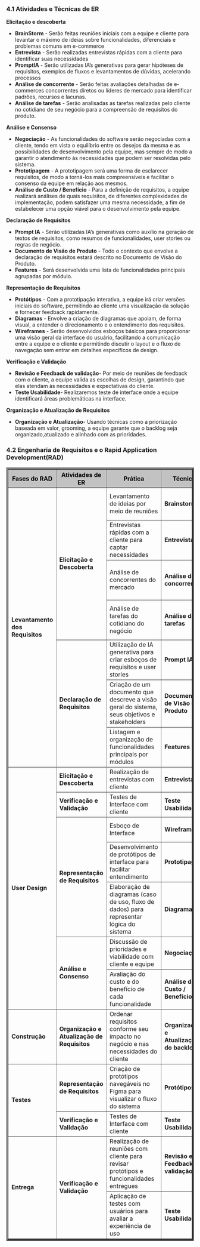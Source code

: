 ### 4.1 Atividades e Técnicas de ER
**Elicitação e descoberta**

* **BrainStorm** - Serão feitas reuniões iniciais com a equipe e cliente para levantar o máximo de ideias sobre funcionalidades, diferenciais e problemas comuns em e-commerce
* **Entrevista** - Serão realizadas entrevistas rápidas com a cliente para identificar suas necessidades
* **PromptIA** - Serão utilizadas IA’s generativas para gerar hipóteses de requisitos, exemplos de fluxos e levantamentos de dúvidas, acelerando processos
* **Análise de concorrente** - Serão feitas avaliações detalhadas de e-commerces concorrentes diretos ou líderes de mercado para identificar padrões, recursos e lacunas.
* **Análise de tarefas** - Serão analisadas as tarefas realizadas pelo cliente no cotidiano de seu negócio para a compreensão de requisitos do produto.

**Análise e Consenso**

* **Negociação** - As funcionalidades do software serão negociadas com a cliente, tendo em vista o equilíbrio entre os desejos da mesma e as possibilidades de desenvolvimento pela equipe, mas sempre de modo a garantir o atendimento às necessidades que podem ser resolvidas pelo sistema.
* **Prototipagem** - A prototipagem será uma forma de esclarecer requisitos, de modo a torná-los mais compreensíveis e facilitar o consenso da equipe em relação aos mesmos.
* **Análise de Custo / Benefício** - Para a definição de requisitos, a equipe realizará análises de quais requisitos, de diferentes complexidades de implementação, podem satisfazer uma mesma necessidade, a fim de estabelecer uma opção viável para o desenvolvimento pela equipe.

**Declaração de Requisitos**

* **Prompt IA** - Serão utilizadas IA’s generativas como auxílio na geração de textos de requisitos, como resumos de funcionalidades, user stories ou regras de negócio.
* **Documento de Visão de Produto** - Todo o contexto que envolve a declaração de requisitos estará descrito no Documento de Visão do Produto.
* **Features** - Será desenvolvida uma lista de funcionalidades principais agrupadas por módulo.

**Representação de Requisitos**

* **Protótipos** - Com a prototipação interativa, a equipe irá criar versões iniciais do software, permitindo ao cliente uma visualização da solução e fornecer feedback rapidamente.  
* **Diagramas** - Envolve a criação de diagramas que apoiam, de forma visual, a entender o direcionamento e o entendimento dos requisitos.
* **Wireframes** - Serão desenvolvidos esboços básicos para proporcionar uma visão geral da interface do usuário, facilitando a comunicação entre a equipe e o cliente e permitindo discutir o layout e o fluxo de navegação sem entrar em detalhes específicos de design.

**Verificação e Validação**

* **Revisão e Feedback de validação**- Por meio de reuniões de feedback com o cliente, a equipe valida as escolhas de design, garantindo que elas atendam às necessidades e expectativas do cliente.
* **Teste Usabilidade**- Realizaremos teste de interface onde a equipe identificará áreas problemáticas na interface.


**Organização e Atualização de Requisitos**

* **Organização e Atualização**-  Usando técnicas como a priorização baseada em valor, grooming, a equipe garante que o backlog seja organizado,atualizado e alinhado com as prioridades.

### 4.2 Engenharia de Requisitos e o Rapid Application Development(RAD)

<table border ="5">
    <tr style="background-color:rgb(194, 194, 194); color: black;">
        <th style="vertical-align:middle;">Fases do RAD</th>
        <th style="vertical-align:middle;">Atividades de ER</th>
        <th style="vertical-align:middle;">Prática</th>
        <th style="vertical-align:middle;">Técnica</th>
        <th style="vertical-align:middle;">Resultado Esperado</th>
    </tr>

  <!-- Tema 1 (linhas 1 a 4) -->
  <tr>
    <td rowspan="7" style="vertical-align:middle;"><strong>Levantamento dos Requisitos</strong></td>
    <td rowspan="4" style="vertical-align:middle;"><strong> Elicitação e Descoberta</strong></td>
    <td style="vertical-align:middle;">Levantamento de ideias por meio de reuniões</td>
    <td style="vertical-align:middle;"><strong>Brainstorm</strong></td>
    <td style="vertical-align:middle;">Identificação de prioridades, registro de ideias, sugestões e preocupação</td>
  </tr>
  <tr>
    <td style="vertical-align:middle;">Entrevistas rápidas com a cliente para captar necessidades</td>
    <td style="vertical-align:middle;"><strong>Entrevista</strong></td>
    <td style="vertical-align:middle;">Requisitos priorizados e viáveis, com consenso entre cliente e equipe</td>
  </tr>
  <tr>
    <td style="vertical-align:middle;">Análise de concorrentes do mercado </td>
    <td style="vertical-align:middle;"><strong>Análise de concorrentes</strong></td>
    <td style="vertical-align:middle;">Identificação de padrões, boas práticas e diferenciais competitivos do mercado</td>
  </tr>
  <tr>
    <td style="vertical-align:middle;">Análise de tarefas do cotidiano do negócio</td>
    <td style="vertical-align:middle;"><strong>Análise de tarefas</strong></td>
    <td style="vertical-align:middle;">Identificação de oportunidades de facilitação/organização das tarefas por solução de software</td>
  </tr>
  <tr>
    <td rowspan="3" style="vertical-align:middle;"><strong>Declaração de Requisitos</strong></td>
    <td style="vertical-align:middle;">Utilização de IA generativa para criar esboços de requisitos e user stories</td>
    <td style="vertical-align:middle;"><strong>Prompt IA</strong></td>
    <td style="vertical-align:middle;">Textos preliminares de requisitos claros e organizados</td>
  </tr>
  <tr>
    <td style="vertical-align:middle;">Criação de um documento que descreve a visão geral do sistema, seus objetivos e stakeholders</td>
    <td style="vertical-align:middle;"><strong>Documento de Visão de Produto</strong></td>
    <td style="vertical-align:middle;">Documento formal com visão compartilhada sobre o produto</td>
  </tr>
  <tr>
    <td style="vertical-align:middle;">Listagem e organização de funcionalidades principais por módulos</td>
    <td style="vertical-align:middle;"><strong>Features</strong></td>
    <td style="vertical-align:middle;">Lista funcional organizada por módulos, servindo como base para desenvolvimento</td>
  </tr>
  <tr>

   <!-- Tema 2 (linhas 5 a 8) -->
  <tr>
    <td rowspan="7" style="vertical-align:middle;"><strong>User Design</strong></td>
    <td style="vertical-align:middle;"><strong>Elicitação e Descoberta</strong></td>
    <td style="vertical-align:middle;">Realização de entrevistas com cliente</td>
    <td style="vertical-align:middle;"><strong>Entrevista </strong></td>
    <td style="vertical-align:middle;">Confirmar e alinhar expectativas</td>
  </tr>
  <tr>
    <td style="vertical-align:middle;"><strong>Verificação e Validação</strong></td>
    <td style="vertical-align:middle;">Testes de Interface com cliente</td>
    <td style="vertical-align:middle;"><strong>Teste Usabilidade</strong></td>
    <td style="vertical-align:middle;">Identificação de áreas problemáticas na interface</td>
  </tr>
  <tr>
    <td rowspan="3" style="vertical-align:middle;"><strong>Representação de Requisitos</strong></td>
    <td style="vertical-align:middle;">Esboço de Interface</td>
    <td style="vertical-align:middle;"><strong>Wireframes</strong></td>
    <td style="vertical-align:middle;">Visualização simplificada da interface do usuário</td>
  </tr>
  <tr>
    <td style="vertical-align:middle;">Desenvolvimento de protótipos de interface para facilitar entendimento</td>
    <td style="vertical-align:middle;"><strong>Prototipagem</strong></td>
    <td style="vertical-align:middle;">Maior clareza dos requisitos e validação visual prévia</td>
  </tr>
   <tr>
    <td style="vertical-align:middle;">Elaboração de diagramas (caso de uso, fluxo de dados) para representar lógica do sistema</td>
    <td style="vertical-align:middle;"><strong>Diagramas</strong></td>
    <td style="vertical-align:middle;">Representações estruturadas que ajudam na compreensão técnica dos requisitos</td>
  </tr>
  <tr>
    <td rowspan="2" style="vertical-align:middle;"><strong>Análise e Consenso</strong></td>
    <td style="vertical-align:middle;">Discussão de prioridades e viabilidade com cliente e equipe</td>
    <td style="vertical-align:middle;"><strong>Negociação </strong></td>
    <td style="vertical-align:middle;">Requisitos priorizados e viáveis, com consenso entre cliente e equipe</td>
  </tr>
  <tr>
    <td style="vertical-align:middle;">Avaliação do custo e do benefício de cada funcionalidade</td>
    <td style="vertical-align:middle;"><strong>Análise de Custo / Benefício</strong></td>
    <td style="vertical-align:middle;">Lista de funcionalidades priorizadas com base em valor e viabilidade</td>
  </tr>

  <!-- Tema 3 (linhas 9 a 12) -->
  <tr>
    <td style="vertical-align:middle;"><strong>Construção</strong></td>
    <td style="vertical-align:middle;"><strong>Organização e Atualização de Requisitos</strong></td>
    <td style="vertical-align:middle;">Ordenar requisitos conforme seu impacto no negócio e nas necessidades do cliente</td>
    <td style="vertical-align:middle;"><strong>Organização e Atualização do backlog</strong></td>
    <td style="vertical-align:middle;">Backlog Organizado, Atualização Contínua, Transparência.</td>
  </tr>

  <!-- Tema 4 (linhas 13 a 18) -->
  <tr>
    <td rowspan="2" style="vertical-align:middle;"><strong>Testes</strong></td>
    <td style="vertical-align:middle;"><strong>Representação de Requisitos</strong></td>
    <td style="vertical-align:middle;">Criação de protótipos navegáveis no Figma para visualizar o fluxo do sistema</td>
    <td style="vertical-align:middle;"><strong>Protótipos </strong></td>
    <td style="vertical-align:middle;">Validação visual e funcional dos requisitos pelo cliente</td>
  </tr>
  <tr> 
    <td style="vertical-align:middle;"><strong>Verificação e Validação</strong></td>
    <td style="vertical-align:middle;">Testes de Interface com cliente</td>
    <td style="vertical-align:middle;"><strong>Teste Usabilidade</strong></td>
    <td style="vertical-align:middle;">Identificação de áreas problemáticas na interface</td>
  </tr>
   <!-- Tema 5 (linhas 13 a 18) -->
  <tr>
    <td rowspan="2" style="vertical-align:middle;"><strong>Entrega</strong></td>
    <td rowspan="2" style="vertical-align:middle;"><strong>Verificação e Validação</strong></td>
    <td style="vertical-align:middle;">Realização de reuniões com cliente para revisar protótipos e funcionalidades entregues</td>
    <td style="vertical-align:middle;"><strong>Revisão e Feedback de validação</strong></td>
    <td style="vertical-align:middle;">Confirmação de que os requisitos foram atendidos e validação das soluções</td>
  </tr>
  <tr>
    <td style="vertical-align:middle;">Aplicação de testes com usuários para avaliar a experiência de uso</td>
    <td style="vertical-align:middle;"><strong>Teste Usabilidade</strong></td>
    <td style="vertical-align:middle;">Identificação de problemas na interface e melhoria da experiência do usuário</td>
  </tr>
</table>
